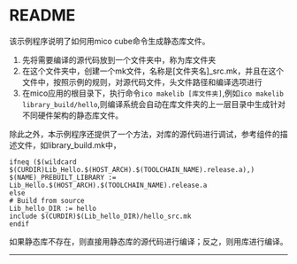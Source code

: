# README

该示例程序说明了如何用mico cube命令生成静态库文件。

1. 先将需要编译的源代码放到一个文件夹中，称为库文件夹
2. 在这个文件夹中，创建一个mk文件，名称是[文件夹名]_src.mk，并且在这个文件中，按照示例的规则，对源代码文件，头文件路径和编译选项进行
3. 在mico应用的根目录下，执行命令`ico makelib [库文件夹]`,例如`ico makelib library_build/hello`,则编译系统会自动在库文件夹的上一层目录中生成针对不同硬件架构的静态库文件。

除此之外，本示例程序还提供了一个方法，对库的源代码进行调试，参考组件的描述文件，如library_build.mk中，

```
ifneq ($(wildcard $(CURDIR)Lib_Hello.$(HOST_ARCH).$(TOOLCHAIN_NAME).release.a),)
$(NAME)_PREBUILT_LIBRARY := Lib_Hello.$(HOST_ARCH).$(TOOLCHAIN_NAME).release.a
else
# Build from source
Lib_hello_DIR := hello
include $(CURDIR)$(Lib_hello_DIR)/hello_src.mk
endif
```

如果静态库不存在，则直接用静态库的源代码进行编译；反之，则用库进行编译。

-------------------------------------------------------------------------------
